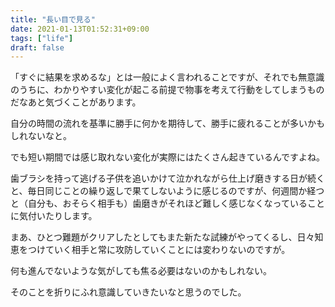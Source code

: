 ```yaml
---
title: "長い目で見る"
date: 2021-01-13T01:52:31+09:00
tags: ["life"]
draft: false
---
```


「すぐに結果を求めるな」とは一般によく言われることですが、それでも無意識のうちに、わかりやすい変化が起こる前提で物事を考えて行動をしてしまうものだなあと気づくことがあります。

<!--more-->

自分の時間の流れを基準に勝手に何かを期待して、勝手に疲れることが多いかもしれないなと。

でも短い期間では感じ取れない変化が実際にはたくさん起きているんですよね。

   

歯ブラシを持って逃げる子供を追いかけて泣かれながら仕上げ磨きする日が続くと、毎日同じことの繰り返しで果てしないように感じるのですが、何週間か経つと（自分も、おそらく相手も）歯磨きがそれほど難しく感じなくなっていることに気付いたりします。

まあ、ひとつ難題がクリアしたとしてもまた新たな試練がやってくるし、日々知恵をつけていく相手と常に攻防していくことには変わりないのですが。

何も進んでないような気がしても焦る必要はないのかもしれない。

そのことを折りにふれ意識していきたいなと思うのでした。
